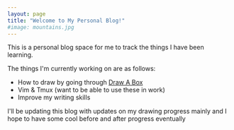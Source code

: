 ```yaml
---
layout: page
title: "Welcome to My Personal Blog!"
#image: mountains.jpg
---
```


This is a personal blog space for me to track the things I have  been learning.

The things I'm currently working on are as follows:
* How to draw by going through [Draw A Box](https://www.drawabox.com)
* Vim & Tmux (want to be able to use these in work)
* Improve my writing skills

I'll be updating this blog with updates on my drawing progress mainly and I hope to have some cool before and after progress eventually

